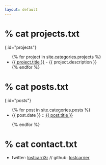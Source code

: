 ```yaml
---
layout: default
---
```


# % cat projects.txt
{:id="projects"}

<ul>
{% for project in site.categories.projects %}
<li><a href="{{ project.link }}">{{ project.title }}</a> - {{ project.description }}</li>
{% endfor %}
</ul>

# % cat posts.txt
{:id="posts"}

<ul>
{% for post in site.categories.posts %}

<li>{{ post.date }} :: <a href="{{ post.url }}" title="{{ post.description }}">{{ post.title }}</a></li>

{% endfor %}
</ul>

# % cat contact.txt
<ul>
<li>
twitter: <a href="https://twitter.com/lostcarri3r">lostcarri3r</a> // github: <a href="https://github.com/lostcarrier">lostcarrier</a>
</li>
</ul>
